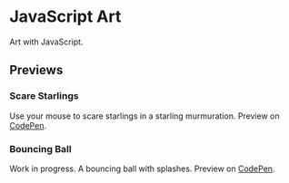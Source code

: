 # JavaScript Art
Art with JavaScript.

## Previews

### Scare Starlings 
Use your mouse to scare starlings in a starling murmuration. Preview on [CodePen](https://codepen.io/karlahrnndz/pen/qBEmNmm).

### Bouncing Ball 
Work in progress. A bouncing ball with splashes. Preview on [CodePen](https://codepen.io/karlahrnndz/pen/abzWmpY).